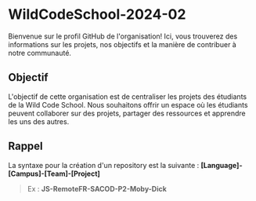 # WildCodeSchool-2024-02

Bienvenue sur le profil GitHub de l'organisation! Ici, vous trouverez des informations sur les projets, nos objectifs et la manière de contribuer à notre communauté.

## Objectif

L'objectif de cette organisation est de centraliser les projets des étudiants de la Wild Code School. Nous souhaitons offrir un espace où les étudiants peuvent collaborer sur des projets, partager des ressources et apprendre les uns des autres.

## Rappel

La syntaxe pour la création d'un repository est la suivante : **[Language]-[Campus]-[Team]-[Project]**
> Ex : **JS-RemoteFR-SACOD-P2-Moby-Dick**
